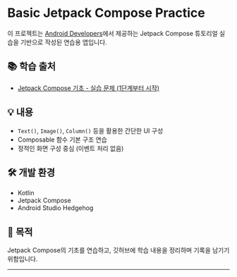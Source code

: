 # Basic Jetpack Compose Practice

이 프로젝트는 [Android Developers](https://developer.android.com/)에서 제공하는 Jetpack Compose 튜토리얼 실습을 기반으로 작성된 연습용 앱입니다.

## 📚 학습 출처

- [Jetpack Compose 기초 - 실습 문제 (1단계부터 시작)](https://developer.android.com/codelabs/basic-android-kotlin-compose-composables-practice-problems?hl=ko)

## 💡 내용

- `Text()`, `Image()`, `Column()` 등을 활용한 간단한 UI 구성
- Composable 함수 기본 구조 연습
- 정적인 화면 구성 중심 (이벤트 처리 없음)

## 🛠️ 개발 환경

- Kotlin
- Jetpack Compose
- Android Studio Hedgehog

## 🎯 목적

Jetpack Compose의 기초를 연습하고, 깃허브에 학습 내용을 정리하며 기록을 남기기 위함입니다.

---

